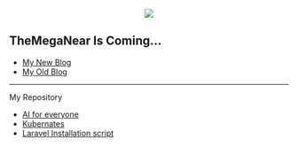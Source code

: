 <p align="center">
  <img src="https://media.tenor.com/images/4402a81a2f7acf4a73c41c57809b52b2/tenor.gif"/>
</p>

## TheMegaNear Is Coming...
* [My New Blog](https://medium.com/@chaloemphonthipkasorn)
* [My Old Blog](http://themeganear.blogspot.com)

---

My Repository

- [AI for everyone]()
- [Kubernates](https://github.com/fluke34261/kubernetes)
- [Laravel Installation script](https://github.com/fluke34261/laravel-install-step)
